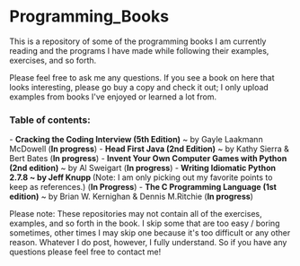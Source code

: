 Programming_Books
=================

This is a repository of some of the programming books I am currently reading and the programs I have made while following their examples, exercises, and so forth.

Please feel free to ask me any questions. If you see a book on here that looks interesting, please go buy a copy and check it out; I only upload examples from books I've enjoyed or learned a lot from.


<h3>Table of contents:</h3>
- <strong>Cracking the Coding Interview (5th Edition)</strong> ~ by Gayle Laakmann McDowell (<strong>In progress</strong>)
- <strong>Head First Java (2nd Edition)</strong> ~ by Kathy Sierra & Bert Bates (<strong>In progress</strong>)
- <strong>Invent Your Own Computer Games with Python (2nd edition)</strong> ~ by Al Sweigart (<strong>In progress</strong>)
- <strong> Writing Idiomatic Python 2.7.8 ~ by Jeff Knupp </strong> (Note: I am only picking out my favorite points to keep as references.) (<strong>In Progress</strong>)
- <strong>The C Programming Language (1st edition)</strong> ~ by Brian W. Kernighan & Dennis M.Ritchie (<strong>In progress</strong>)
<strong><End of table of contents until more programs are uploaded to this repository.></strong>


Please note: These repositories may not contain all of the exercises, examples, and so forth in the book. I skip some that are too easy / boring sometimes, other times I may skip one because it's too difficult or any other reason. Whatever I do post, however, I fully understand. So if you have any questions please feel free to contact me!
